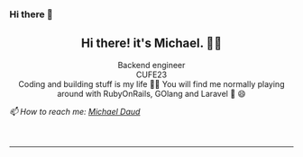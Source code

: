 ### Hi there 👋

<!--
**Makrion/Makrion** is a ✨ _special_ ✨ repository because its `README.md` (this file) appears on your GitHub profile.

Here are some ideas to get you started:

- 🔭 I’m currently working on ...
- 🌱 I’m currently learning ...
- 👯 I’m looking to collaborate on ...
- 🤔 I’m looking for help with ...
- 💬 Ask me about ...
- 📫 How to reach me: ...
- 😄 Pronouns: ...
- ⚡ Fun fact: ...
-->
<h2 align="center">Hi there! it's Michael. 👋🏻</h2>
    <p align="center"> 
        Backend engineer </br>
        CUFE23 </br> 
        Coding and building stuff is my life 🌱😄
        You will find me normally playing around with RubyOnRails, GOlang and Laravel 🫣 😄
    </p>
<address align=left>
    📫 How to reach me: <a href="mailto:miklaziz3112000@gmail.com">Michael Daud</a>
</address>

</br>

<!-- <h2 align="center">Languages & Tools</h2>
<div align="center">
<img alt="C++" height="50" src="https://img.icons8.com/color/48/000000/c-plus-plus-logo.png"> &nbsp; &nbsp;
<img alt="JavaScript"  height="50" src="https://raw.githubusercontent.com/github/explore/80688e429a7d4ef2fca1e82350fe8e3517d3494d/topics/javascript/javascript.png">   &nbsp; &nbsp;
<img alt="Python"  height="50" src="https://img.icons8.com/color/48/000000/python.png"> &nbsp; &nbsp;
<img alt="Php"  height="50" src="https://raw.githubusercontent.com/github/explore/ccc16358ac4530c6a69b1b80c7223cd2744dea83/topics/php/php.png"> &nbsp; &nbsp;
<img alt="jQuery"  height="50" src="https://img.icons8.com/ios-filled/50/000000/jquery.png"> &nbsp; &nbsp;
<img alt="Bootstrap"  height="50" src="https://img.icons8.com/color/48/000000/bootstrap.png"> &nbsp; &nbsp;
<img alt="Flask"  height="50" src="https://raw.githubusercontent.com/github/explore/80688e429a7d4ef2fca1e82350fe8e3517d3494d/topics/flask/flask.png"> &nbsp; &nbsp;
</div>   -->
</br>
<hr>
<!-- 
<div align="center">
    <a href="https://github.com/anuraghazra/github-readme-stats"><img align="center"
            src="https://github-readme-stats.vercel.app/api?username=Makrion&show_icons=true&include_all_commits=true&theme=buefy&hide_border=true"
            alt="Anurag's github stats" /></a>
    <a href="https://github.com/anuraghazra/github-readme-stats"><img align="center"
            src="https://github-readme-stats.vercel.app/api/top-langs/?username=Makrion&langs_count=10&layout=compact&theme=buefy&hide_border=true" /></a>
</div>
-->
